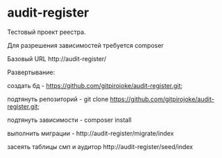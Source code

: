 # audit-register
Тестовый проект реестра.

Для разрешения зависимостей требуется composer

Базовый URL http://audit-register/ 

Развертывание:

создать бд - https://github.com/gitpirojoke/audit-register.git;

подтянуть репозиторий - git clone https://github.com/gitpirojoke/audit-register.git;

подтянуть зависимости - composer install

выполнить миграции - http://audit-register/migrate/index

засеять таблицы смп и аудитор http://audit-register/seed/index

